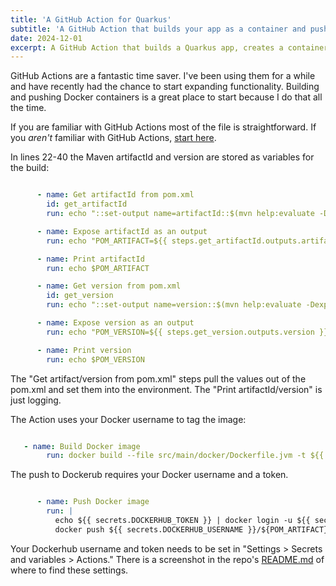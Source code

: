 ```yaml
---
title: 'A GitHub Action for Quarkus'
subtitle: 'A GitHub Action that builds your app as a container and pushes it to Docker'
date: 2024-12-01
excerpt: A GitHub Action that builds a Quarkus app, creates a container, and pushes to Dockerhub
---
```


GitHub Actions are a fantastic time saver.  I've been using them for a while and have recently had the chance to start expanding functionality.  Building and pushing Docker containers is a great place to start because I do that all the time.

If you are familiar with GitHub Actions most of the file is straightforward. If you *aren't* familiar with GitHub Actions, [start here](https://docs.github.com/en/actions/writing-workflows/quickstart).

In lines 22-40 the Maven artifactId and version are stored as variables for the build:

```yaml

      - name: Get artifactId from pom.xml
        id: get_artifactId
        run: echo "::set-output name=artifactId::$(mvn help:evaluate -Dexpression=project.artifactId -q -DforceStdout)"

      - name: Expose artifactId as an output
        run: echo "POM_ARTIFACT=${{ steps.get_artifactId.outputs.artifactId }}" >> $GITHUB_ENV

      - name: Print artifactId
        run: echo $POM_ARTIFACT

      - name: Get version from pom.xml
        id: get_version
        run: echo "::set-output name=version::$(mvn help:evaluate -Dexpression=project.version -q -DforceStdout)"

      - name: Expose version as an output
        run: echo "POM_VERSION=${{ steps.get_version.outputs.version }}" >> $GITHUB_ENV

      - name: Print version
        run: echo $POM_VERSION

```

The "Get artifact/version from pom.xml" steps pull the values out of the pom.xml and set them into the environment.  The "Print artifactId/version" is just logging.

The Action uses your Docker username to tag the image:

```yaml

   - name: Build Docker image
        run: docker build --file src/main/docker/Dockerfile.jvm -t ${{ secrets.DOCKERHUB_USERNAME }}/${POM_ARTIFACT}:${POM_VERSION} -t ${{ secrets.DOCKERHUB_USERNAME }}/${POM_ARTIFACT}:latest .
```

The push to Dockerub requires your Docker username and a token.

```yaml

      - name: Push Docker image
        run: |
          echo ${{ secrets.DOCKERHUB_TOKEN }} | docker login -u ${{ secrets.DOCKERHUB_USERNAME }} --password-stdin
          docker push ${{ secrets.DOCKERHUB_USERNAME }}/${POM_ARTIFACT}:${POM_VERSION}

```

Your Dockerhub username and token needs to be set in "Settings > Secrets and variables > Actions."  There is a screenshot in the repo's [README.md](https://github.com/jeremyrdavis/a-github-action-for-quarkus) of where to find these settings.

